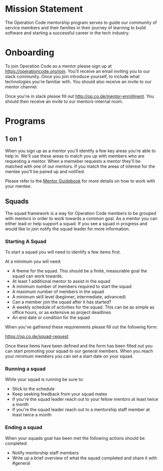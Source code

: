 # Mission Statement

The Operation Code mentorship program serves to guide our community of service members and their families in their journey of learning to build software and starting a successful career in the tech industry.

# Onboarding

To join Operation Code as a mentor please sign up at https://operationcode.org/join. You'll receive an email inviting you to our slack community. Once you join introduce yourself, to include what technologies you're familiar with. You should also receive an invite to our mentor channel. 

Once you're in slack please fill out http://op.co.de/mentor-enrollment. You should then receive an invite to our mentors-internal room.

# Programs

## 1 on 1

When you sign up as a mentor you'll identify a few key areas you're able to help in. We'll use these areas to match you up with members who are requesting a mentor. When a memeber requests a mentor they'll be matched with one of our mentors. If you match the areas of interest for the mentee you'll be paired up and notified. 

Please refer to the [Mentor Guidebook](https://github.com/OperationCode/documents/blob/master/mentorship/GUIDEBOOK.md) for more details on how to work with your mentee.

## Squads

The squad framework is a way for Operation Code members to be grouped with mentors in order to work towards a common goal.
As a mentor you can either lead or help support a squad. 
If you see a squad in progress and would like to join notify the squad leader for more information.

### Starting A Squad

To start a squad you will need to identify a few items first. 

At a minimum you will need:
* A theme for the squad. This should be a finite, measurable goal the squad can work towards.
* At least 1 additional mentor to assist in the squad
* A minimum number of members required to start the squad
* A maximum number of members in the squad
* A minimum skill level (beginner, intermediate, advanced)
* Can a member join the squad after it has started?
* A weekly schedule of activities for the squad. This can be as simple as office hours, or as extensive as project deadlines
* An end date or condition for the squad

When you've gathered these requirements please fill out the following form:

https://op.co.de/squad-request

Once these items have been defined and the form has been filled out you can start promoting your squad to our general members. 
When you reach your minimum members you can set a start date on your squad.

### Running a squad

While your squad is running be sure to:
* Stick to the schedule
* Keep seeking feedback from your squad mates
* If you're the squad leader reach out to your fellow mentors at least twice a month
* If you're the squad leader reach out to a mentorship staff member at least twice a month

### Ending a squad

When your squads goal has been met the following actions should be completed:
* Notify mentorship staff members
* Write up a brief overview of what the squad completed and share it with #general


